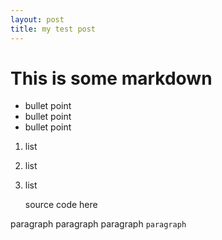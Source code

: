 ```yaml
---
layout: post
title: my test post
---
```


# This is some markdown

* bullet point
* bullet point
* bullet point

1. list
1. list
1. list

    source code here

paragraph paragraph paragraph `paragraph` 
